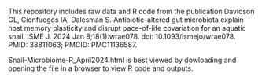 This repository includes raw data and R code from the publication Davidson GL, Cienfuegos IA, Dalesman S. Antibiotic-altered gut microbiota explain host memory plasticity and disrupt pace-of-life covariation for an aquatic snail. ISME J. 2024 Jan 8;18(1):wrae078. doi: 10.1093/ismejo/wrae078. PMID: 38811063; PMCID: PMC11136587.

Snail-Microbiome-R_April2024.html is best viewed by dowloading and opening the file in a browser to view R code and outputs. 
